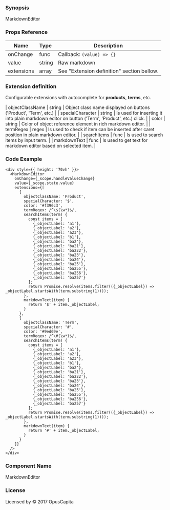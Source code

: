 ### Synopsis

MarkdownEditor

### Props Reference

| Name               | Type            | Description                                                                                      |
| ------------------ | :-------------- | ------------------------------------------------------------------------------------------------ |
| onChange           | func            | Callback: `(value) => {}`                                                                        |
| value              | string          | Raw markdown                                                                                     |
| extensions         | array           | See "Extension definition" section bellow.                                 |

### Extension definition

Configurable extensions with autocomplete for **products**, **terms**, etc.

| objectClassName    | string         | Object class name displayed on buttons ('Product', 'Term', etc.)                                 |
| specialCharacter   | string         | Is used for inserting it into plain markdown editor on button ('Term', 'Product', etc.) click.   |
| color              | string         | Color of object reference element in rich markdown editor.                                       |
| termRegex          | regex          | Is used to check if item can be inserted after caret position in plain markdown editor.          |
| searchItems        | func           | Is used to search items by input term.                                                           |
| markdownText       | func           | Is used to get text for markdown editor based on selected item.                            |

### Code Example

```
<div style={{ height: '70vh' }}>
  <MarkdownEditor
    onChange={_scope.handleValueChange}
    value={_scope.state.value}
    extensions={[
      {
        objectClassName: 'Product',
        specialCharacter: '$',
        color: '#f396c3',
        termRegex: /^\$(\w*)$/,
        searchItems(term) {
          const items = [
            {_objectLabel: 'a1'},
            {_objectLabel: 'a2'},
            {_objectLabel: 'a23'},
            {_objectLabel: 'b1'},
            {_objectLabel: 'ba2'},
            {_objectLabel: 'ba21'},
            {_objectLabel: 'ba222'},
            {_objectLabel: 'ba23'},
            {_objectLabel: 'ba24'},
            {_objectLabel: 'ba25'},
            {_objectLabel: 'ba255'},
            {_objectLabel: 'ba256'},
            {_objectLabel: 'ba257'}
          ];
          return Promise.resolve(items.filter(({_objectLabel}) => _objectLabel.startsWith(term.substring(1))));
        },
        markdownText(item) {
          return '$' + item._objectLabel;
        }
      },
      {
        objectClassName: 'Term',
        specialCharacter: '#',
        color: '#9ed69e',
        termRegex: /^\#(\w*)$/,
        searchItems(term) {
          const items = [
            {_objectLabel: 'a1'},
            {_objectLabel: 'a2'},
            {_objectLabel: 'a23'},
            {_objectLabel: 'b1'},
            {_objectLabel: 'ba2'},
            {_objectLabel: 'ba21'},
            {_objectLabel: 'ba222'},
            {_objectLabel: 'ba23'},
            {_objectLabel: 'ba24'},
            {_objectLabel: 'ba25'},
            {_objectLabel: 'ba255'},
            {_objectLabel: 'ba256'},
            {_objectLabel: 'ba257'}
          ];
          return Promise.resolve(items.filter(({_objectLabel}) => _objectLabel.startsWith(term.substring(1))));
        },
        markdownText(item) {
          return '#' + item._objectLabel;
        }
      }
    ]}
  />
</div>

```

### Component Name

MarkdownEditor

### License

Licensed by © 2017 OpusCapita
